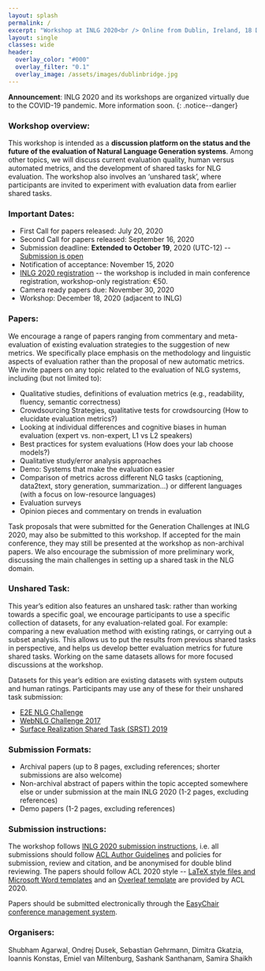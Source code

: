 ```yaml
---
layout: splash
permalink: /
excerpt: "Workshop at INLG 2020<br /> Online from Dublin, Ireland, 18 December 2020"
layout: single
classes: wide
header:
  overlay_color: "#000"
  overlay_filter: "0.1"
  overlay_image: /assets/images/dublinbridge.jpg
---
```


**Announcement**: INLG 2020 and its workshops are organized virtually due to the COVID-19 pandemic. More information soon.
{: .notice--danger}

### Workshop overview:

This workshop is intended as a **discussion platform on the status and the future of the evaluation of Natural Language Generation systems**. Among other topics, we will discuss current evaluation quality, human versus automated metrics, and the development of shared tasks for NLG evaluation. The workshop also involves an ‘unshared task’, where participants are invited to experiment with evaluation data from earlier shared tasks.

### Important Dates:

* First Call for papers released: July 20, 2020
* Second Call for papers released: September 16, 2020
* Submission deadline: **Extended to October 19**, 2020 (UTC-12) -- [Submission is open](https://easychair.org/conferences/?conf=evalnlgeval2020)
* Notification of acceptance: November 15, 2020
* [INLG 2020 registration](https://www.inlg2020.org/registration) -- the workshop is included in main conference registration, workshop-only registration: €50. 
* Camera ready papers due: November 30, 2020
* Workshop: December 18, 2020 (adjacent to INLG)


### Papers:

We encourage a range of papers ranging from commentary and meta-evaluation of existing evaluation strategies to the suggestion of new metrics. We specifically place emphasis on the methodology and linguistic aspects of evaluation rather than the proposal of new automatic metrics. We invite papers on any topic related to the evaluation of NLG systems, including (but not limited to):
* Qualitative studies, definitions of evaluation metrics (e.g., readability, fluency, semantic correctness)
* Crowdsourcing Strategies, qualitative tests for crowdsourcing (How to elucidate evaluation metrics?)
* Looking at individual differences and cognitive biases in human evaluation (expert vs. non-expert, L1 vs L2 speakers)
* Best practices for system evaluations (How does your lab choose models?)
* Qualitative study/error analysis approaches
* Demo: Systems that make the evaluation easier
* Comparison of metrics across different NLG tasks (captioning, data2text, story generation, summarization…) or different languages (with a focus on low-resource languages)
* Evaluation surveys
* Opinion pieces and commentary on trends in evaluation

Task proposals that were submitted for the Generation Challenges at INLG 2020, may also be submitted to this workshop. If accepted for the main conference, they may still be presented at the workshop as non-archival papers. We also encourage the submission of more preliminary work, discussing the main challenges in setting up a shared task in the NLG domain.

### Unshared Task:

This year’s edition also features an unshared task: rather than working towards a specific goal, we encourage participants to use a specific collection of datasets, for any evaluation-related goal. For example: comparing a new evaluation method with existing ratings, or carrying out a subset analysis. This allows us to put the results from previous shared tasks in perspective, and helps us develop better evaluation metrics for future shared tasks. Working on the same datasets allows for more focused discussions at the workshop.

Datasets for this year’s edition are existing datasets with system outputs and human ratings. Participants may use any of these for their unshared task submission:
* [E2E NLG Challenge](http://www.macs.hw.ac.uk/InteractionLab/E2E/)
* [WebNLG Challenge 2017](https://webnlg-challenge.loria.fr/challenge_2017/)
* [Surface Realization Shared Task (SRST) 2019](http://taln.upf.edu/pages/msr2019-ws/SRST.html)

### Submission Formats:

* Archival papers (up to 8 pages, excluding references; shorter submissions are also welcome)
* Non-archival abstract of papers within the topic accepted somewhere else or under submission at the main INLG 2020 (1-2 pages, excluding references)
* Demo papers (1-2 pages, excluding references)


### Submission instructions:

The workshop follows [INLG 2020 submission instructions](https://www.inlg2020.org/papers), i.e. all submissions should follow [ACL Author Guidelines](https://www.aclweb.org/adminwiki/index.php?title=ACL_Author_Guidelines)
and policies for submission, review and citation, and be anonymised for double blind reviewing.
The papers should follow ACL 2020 style -- [LaTeX style files and Microsoft Word templates](http://acl2020.org/downloads/acl2020-templates.zip) and an [Overleaf template](https://www.overleaf.com/latex/templates/acl-2020-proceedings-template/zsrkcwjptpcd) are provided by ACL 2020.

Papers should be submitted electronically through the [EasyChair conference management system](https://easychair.org/conferences/?conf=evalnlgeval2020).


### Organisers:

Shubham Agarwal, Ondrej Dusek, Sebastian Gehrmann, Dimitra Gkatzia, Ioannis Konstas, Emiel van Miltenburg, Sashank Santhanam, Samira Shaikh

